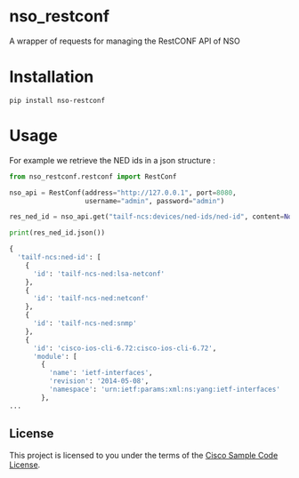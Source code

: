 # nso_restconf
A wrapper of requests for managing the RestCONF API of NSO


# Installation

```
pip install nso-restconf
```
# Usage
For example we retrieve the NED ids in a json structure :
```python
from nso_restconf.restconf import RestConf

nso_api = RestConf(address="http://127.0.0.1", port=8080,
                   username="admin", password="admin")

res_ned_id = nso_api.get("tailf-ncs:devices/ned-ids/ned-id", content=None)

print(res_ned_id.json())

{
  'tailf-ncs:ned-id': [
    {
      'id': 'tailf-ncs-ned:lsa-netconf'
    },
    {
      'id': 'tailf-ncs-ned:netconf'
    },
    {
      'id': 'tailf-ncs-ned:snmp'
    },
    {
      'id': 'cisco-ios-cli-6.72:cisco-ios-cli-6.72',
      'module': [
        {
          'name': 'ietf-interfaces',
          'revision': '2014-05-08',
          'namespace': 'urn:ietf:params:xml:ns:yang:ietf-interfaces'
        },
...
```


## License

This project is licensed to you under the terms of the [Cisco Sample Code License](./LICENSE).
